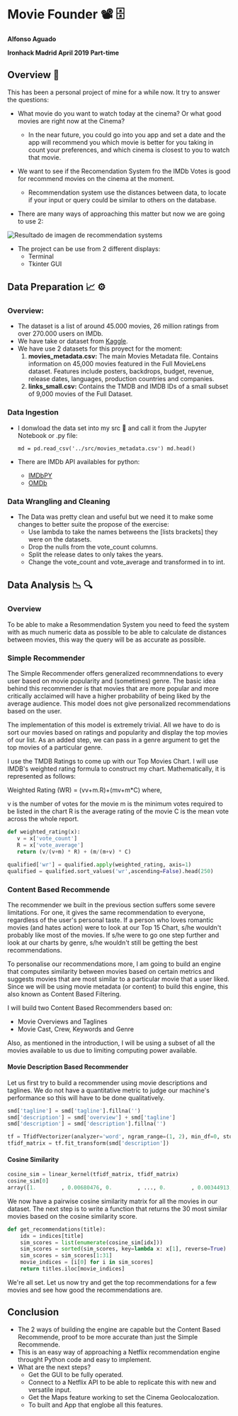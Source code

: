 # Movie Founder :film_projector: :file_cabinet:

**Alfonso Aguado**

**Ironhack Madrid April 2019 Part-time**

## Overview :eyes:

This has been a personal project of mine for a while now. It try to answer the questions: 

* What movie do you want to watch today at the cinema? Or what good movies are right now at the Cinema?
  * In the near future, you could go into you app and set a date and the app will recommend you which movie is better for you taking in count your preferences, and which cinema is closest to you to watch that movie.
* We want to see if the Recomendation System fro the IMDb Votes is good for recommend movies on the cinema at the moment.
  * Recommendation system use the distances between data, to locate if your input or query could be similar to others on the database.

* There are many ways of approaching this matter but now we are going to use 2:

![Resultado de imagen de recommendation systems](http://datameetsmedia.com/wp-content/uploads/2018/05/2ebah6c-1.png)

* The project can be use from 2 different displays:
  - Terminal
  - Tkinter GUI

## Data Preparation :chart_with_upwards_trend: :gear:

### Overview:

* The dataset is a list of around 45.000 movies, 26 million ratings from over 270.000 users on IMDb.
* We have take or dataset from [Kaggle](https://www.kaggle.com/rounakbanik/the-movies-dataset).
* We have use 2 datasets for this proyect for the moment:
  1. **movies_metadata.csv:** The main Movies Metadata file. Contains information on 45,000 movies featured in the Full MovieLens dataset. Features include posters, backdrops, budget, revenue, release dates, languages, production countries and companies.
  2. **links_small.csv:** Contains the TMDB and IMDB IDs of a small subset of 9,000 movies of the Full Dataset.

### Data Ingestion

* I donwload the data set into my src :file_folder: and call it from the Jupyter Notebook or .py file:

  `md = pd.read_csv('../src/movies_metadata.csv')
  md.head()`

* There are IMDb API availables for python:

  - [IMDbPY](https://pypi.org/project/IMDbPY/)
  - [OMDb](http://www.omdbapi.com/)

### Data Wrangling and Cleaning

* The Data was pretty clean and useful but we need it to make some changes to better suite the propose of the exercise:
  - Use lambda to take the names betweens the [lists brackets] they were on the datasets.
  - Drop the nulls from the vote_count columns.
  -  Split the release dates to only takes the years.
  - Change the vote_count and vote_average and transformed in to int.

## Data Analysis :chart_with_downwards_trend: :mag:

### Overview

To be able to make a Resommendation System you need to feed the system with as much numeric data as possible to be able to calculate de distances between movies, this way the query will be as accurate as possible.

### Simple Recommender

The Simple Recommender offers generalized recommnendations to every user based on movie popularity and (sometimes) genre. The basic idea behind this recommender is that movies that are more popular and more critically acclaimed will have a higher probability of being liked by the average audience. This model does not give personalized recommendations based on the user.

The implementation of this model is extremely trivial. All we have to do is sort our movies based on ratings and popularity and display the top movies of our list. As an added step, we can pass in a genre argument to get the top movies of a particular genre.

I use the TMDB Ratings to come up with our Top Movies Chart. I will use IMDB's weighted rating formula to construct my chart. Mathematically, it is represented as follows:

Weighted Rating (WR) = (vv+m.R)+(mv+m*C) where,

v is the number of votes for the movie m is the minimum votes required to be listed in the chart R is the average rating of the movie C is the mean vote across the whole report.

```python
def weighted_rating(x):    
   v = x['vote_count']    
   R = x['vote_average']    
   return (v/(v+m) * R) + (m/(m+v) * C)
 
qualified['wr'] = qualified.apply(weighted_rating, axis=1)
qualified = qualified.sort_values('wr',ascending=False).head(250)
```

### Content Based Recommende

The recommender we built in the previous section suffers some severe limitations. For one, it gives the same recommendation to everyone, regardless of the user's personal taste. If a person who loves romantic movies (and hates action) were to look at our Top 15 Chart, s/he wouldn't probably like most of the movies. If s/he were to go one step further and look at our charts by genre, s/he wouldn't still be getting the best recommendations.

To personalise our recommendations more, I am going to build an engine that computes similarity between movies based on certain metrics and suggests movies that are most similar to a particular movie that a user liked. Since we will be using movie metadata (or content) to build this engine, this also known as Content Based Filtering.

I will build two Content Based Recommenders based on:

- Movie Overviews and Taglines
- Movie Cast, Crew, Keywords and Genre

Also, as mentioned in the introduction, I will be using a subset of all the movies available to us due to limiting computing power available.

#### Movie Description Based Recommender

Let us first try to build a recommender using movie descriptions and taglines. We do not have a quantitative metric to judge our machine's performance so this will have to be done qualitatively.

```python
smd['tagline'] = smd['tagline'].fillna('')
smd['description'] = smd['overview'] + smd['tagline']
smd['description'] = smd['description'].fillna('')

tf = TfidfVectorizer(analyzer='word', ngram_range=(1, 2), min_df=0, stop_words='english')
tfidf_matrix = tf.fit_transform(smd['description'])
```

#### Cosine Similarity

```Python
cosine_sim = linear_kernel(tfidf_matrix, tfidf_matrix)
cosine_sim[0]
array([1.        , 0.00680476, 0.        , ..., 0.        , 0.00344913,\n       0.        ])
```

We now have a pairwise cosine similarity matrix for all the movies in our dataset. The next step is to write a function that returns the 30 most similar movies based on the cosine similarity score.

```python
def get_recommendations(title):
  	idx = indices[title]
    sim_scores = list(enumerate(cosine_sim[idx]))
    sim_scores = sorted(sim_scores, key=lambda x: x[1], reverse=True)
    sim_scores = sim_scores[1:31]
    movie_indices = [i[0] for i in sim_scores]
    return titles.iloc[movie_indices]
```

We're all set. Let us now try and get the top recommendations for a few movies and see how good the recommendations are.

## Conclusion

* The 2 ways of building the engine are capable but the Content Based Recommende, proof to be more accurate than just the Simple Recommende.
* This is an easy way of approaching a Netflix recommendation engine throught Python code and easy to implement.
* What are the next steps?
  - Get the GUI to be fully operated.
  - Connect to a Netflix API to be able to replicate this with new and versatile input.
  - Get the Maps feature working to set the Cinema Geolocalozation.
  - To built and App that englobe all this features.
